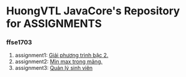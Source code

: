 # HuongVTL JavaCore's Repository for ASSIGNMENTS
### ffse1703
1. assignment1: [Giải phương trình bậc 2.](https://github.com/FASTTRACKSE/FFSE1703.JavaCore/blob/master/Assignments/Vuthilanhuong/asm/src/asm1/asm1.java)
2. assignment2: [Min max trong mảng.](https://github.com/FASTTRACKSE/FFSE1703.JavaCore/blob/master/Assignments/Vuthilanhuong/asm2/src/asm2/asm2.java)
3. assignment3: [Quản lý sinh viên](https://github.com/FASTTRACKSE/FFSE1703.JavaCore/blob/master/Assignments/Vuthilanhuong/asm3/src/asm3/asm3.java)
